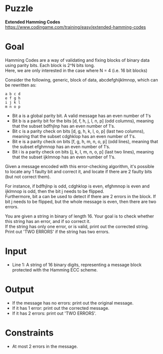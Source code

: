 # Puzzle
**Extended Hamming Codes** https://www.codingame.com/training/easy/extended-hamming-codes

# Goal
Hamming Codes are a way of validating and fixing blocks of binary data using parity bits. Each block is 2^N bits long.   
Here, we are only interested in the case where N = 4 (i.e. 16 bit blocks)

Consider the following, generic, block of data, abcdefghijklmnop, which can be rewritten as:
```
a b c d
e f g h
i j k l
m n o p
```

* Bit a is a global parity bit. A valid message has an even number of 1's
* Bit b is a parity bit for the bits [d, f, h, j, l, n, p] (odd columns), meaning that the subset bdfhjlnp has an even number of 1's.
* Bit c is a parity check on bits [d, g, h, k, l, o, p] (last two columns), meaning that the subset cdghklop has an even number of 1's.
* Bit e is a parity check on bits [f, g, h, m, n, o, p] (odd lines), meaning that the subset efghmnop has an even number of 1's.
* Bit i is a parity check on bits [j, k, l, m, n, o, p] (last two lines), meaning that the subset ijklmnop has an even number of 1's.

Given a message encoded with this error-checking algorithm, it's possible to locate any 1 faulty bit and correct it, and locate if there are 2 faulty bits (but not correct them).

For instance, if bdfhjlnp is odd, cdghklop is even, efghmnop is even and ijklmnop is odd, then the bit j needs to be flipped.   
Furthermore, bit a can be used to detect if there are 2 errors in the block. If bit j needs to be flipped, but the whole message is even, then there are two errors.

You are given a string in binary of length 16. Your goal is to check whether this string has an error, and if so correct it.  
If the string has only one error, or is valid, print out the corrected string. Print out 'TWO ERRORS' if the string has two errors.

# Input
* Line 1: A string of 16 binary digits, representing a message block protected with the Hamming ECC scheme.

# Output
* If the message has no errors: print out the original message.
* If it has 1 error: print out the corrected message.
* If it has 2 errors: print out 'TWO ERRORS'.

# Constraints
* At most 2 errors in the message.
